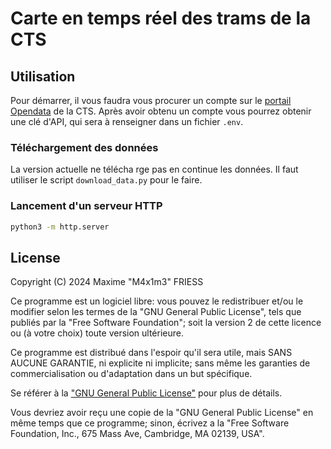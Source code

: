 # Carte en temps réel des trams de la CTS

## Utilisation

Pour démarrer, il vous faudra vous procurer un compte sur le [portail Opendata](https://cts-strasbourg.eu/fr/portail-open-data/) de la CTS. Après avoir obtenu un compte vous pourrez obtenir une clé d'API, qui sera à renseigner dans un fichier `.env`.

### Téléchargement des données

La version actuelle ne télécha  rge pas en continue les données. Il faut utiliser le script `download_data.py` pour le faire.

### Lancement d'un serveur HTTP

```sh
python3 -m http.server
```

## License

Copyright (C) 2024 Maxime "M4x1m3" FRIESS

Ce programme est un logiciel libre: vous pouvez le redistribuer
et/ou le modifier selon les termes de la "GNU General Public
License", tels que publiés par la "Free Software Foundation"; soit
la version 2 de cette licence ou (à votre choix) toute version
ultérieure.

Ce programme est distribué dans l'espoir qu'il sera utile, mais
SANS AUCUNE GARANTIE, ni explicite ni implicite; sans même les
garanties de commercialisation ou d'adaptation dans un but spécifique.

Se référer à la ["GNU General Public License"](LICENCE.md) pour plus de détails.

Vous devriez avoir reçu une copie de la "GNU General Public License"
en même temps que ce programme; sinon, écrivez a la "Free Software
Foundation, Inc., 675 Mass Ave, Cambridge, MA 02139, USA".